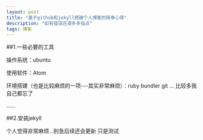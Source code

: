 ```yaml
---
layout: post
title: "基于github和jekyll搭建个人博客的简单心得"
description: "如有错误还请多多指点"
tags: 博客
---
```



##1.一些必要的工具

操作系统：ubuntu

使用软件：Atom

环境搭建（也是比较麻烦的一项---其实非常麻烦）：ruby bundler git ... 比较多我自己都忘了



   ......

##2.安装jekyll

个人觉得非常麻烦...别急后续还会更新 只是测试
